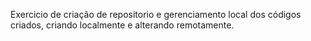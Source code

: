 Exercicio de criação de repositorio e gerenciamento local dos códigos criados, criando localmente e alterando remotamente.
